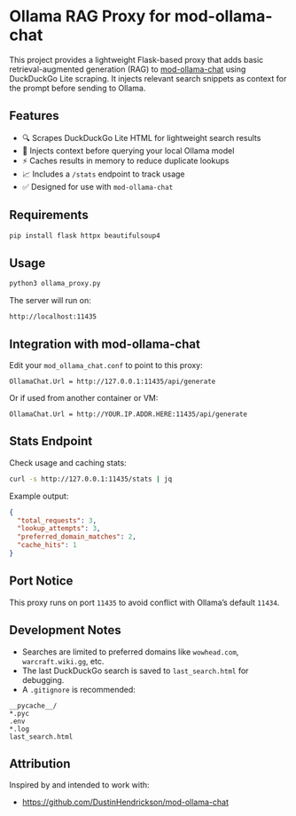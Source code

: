 # Ollama RAG Proxy for mod-ollama-chat

This project provides a lightweight Flask-based proxy that adds basic retrieval-augmented generation (RAG) to [mod-ollama-chat](https://github.com/DustinHendrickson/mod-ollama-chat) using DuckDuckGo Lite scraping. It injects relevant search snippets as context for the prompt before sending to Ollama.

## Features
- 🔍 Scrapes DuckDuckGo Lite HTML for lightweight search results
- 🧠 Injects context before querying your local Ollama model
- ⚡ Caches results in memory to reduce duplicate lookups
- 📈 Includes a `/stats` endpoint to track usage
- ✅ Designed for use with `mod-ollama-chat`

## Requirements
```bash
pip install flask httpx beautifulsoup4
```

## Usage
```bash
python3 ollama_proxy.py
```
The server will run on:
```
http://localhost:11435
```

## Integration with mod-ollama-chat
Edit your `mod_ollama_chat.conf` to point to this proxy:
```
OllamaChat.Url = http://127.0.0.1:11435/api/generate
```
Or if used from another container or VM:
```
OllamaChat.Url = http://YOUR.IP.ADDR.HERE:11435/api/generate
```

## Stats Endpoint
Check usage and caching stats:
```bash
curl -s http://127.0.0.1:11435/stats | jq
```
Example output:
```json
{
  "total_requests": 3,
  "lookup_attempts": 3,
  "preferred_domain_matches": 2,
  "cache_hits": 1
}
```

## Port Notice
This proxy runs on port `11435` to avoid conflict with Ollama’s default `11434`.

## Development Notes
- Searches are limited to preferred domains like `wowhead.com`, `warcraft.wiki.gg`, etc.
- The last DuckDuckGo search is saved to `last_search.html` for debugging.
- A `.gitignore` is recommended:
```gitignore
__pycache__/
*.pyc
.env
*.log
last_search.html
```

## Attribution
Inspired by and intended to work with:
- https://github.com/DustinHendrickson/mod-ollama-chat

